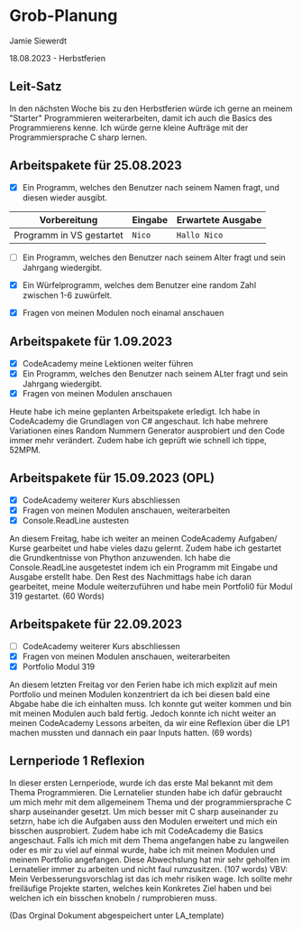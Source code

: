 # Grob-Planung

Jamie Siewerdt

18.08.2023 - Herbstferien

## Leit-Satz


In den nächsten Woche bis zu den Herbstferien würde ich gerne an meinem "Starter" Programmieren weiterarbeiten, damit ich auch die Basics des Programmierens kenne. 
Ich würde gerne kleine Aufträge mit der Programmiersprache C sharp lernen. 

## Arbeitspakete für 25.08.2023


- [x] Ein Programm, welches den Benutzer nach seinem Namen fragt, und diesen wieder ausgibt.

| Vorbereitung             | Eingabe | Erwartete Ausgabe |
| ------------------------ | ------- | ----------------- |
| Programm in VS gestartet | `Nico`  | `Hallo Nico`      |

- [ ] Ein Programm, welches den Benutzer nach seinem Alter fragt und sein Jahrgang wiedergibt. 
- [x] Ein Würfelprogramm, welches dem Benutzer eine random Zahl zwischen 1-6 zuwürfelt.
- [x] Fragen von meinen Modulen noch einamal anschauen


## Arbeitspakete für 1.09.2023

- [x] CodeAcademy meine Lektionen weiter führen
- [x] Ein Programm, welches den Benutzer nach seinem ALter fragt und sein Jahrgang wiedergibt.
- [x] Fragen von meinen Modulen anschauen

Heute habe ich meine geplanten Arbeitspakete erledigt. Ich habe in CodeAcademy die Grundlagen von C# angeschaut. Ich habe mehrere Variationen eines Random Nummern Generator ausprobiert und den Code immer mehr verändert. Zudem habe ich geprüft wie schnell ich tippe, 52MPM. 

## Arbeitspakete für 15.09.2023 (OPL) 

- [x] CodeAcademy weiterer Kurs abschliessen
- [x] Fragen von meinen Modulen anschauen, weiterarbeiten
- [x] Console.ReadLine austesten

An diesem Freitag, habe ich weiter an meinen CodeAcademy Aufgaben/ Kurse gearbeitet und habe vieles dazu gelernt. Zudem habe ich gestartet die Grundkentnisse von Phython anzuwenden. Ich habe die Console.ReadLine ausgetestet indem ich ein Programm mit Eingabe und Ausgabe erstellt habe. Den Rest des Nachmittags habe ich daran gearbeitet, meine Module weiterzuführen und habe mein Portfoli0 für Modul 319 gestartet. (60 Words)  

## Arbeitspakete für 22.09.2023 

- [ ] CodeAcademy weiterer Kurs abschliessen
- [x] Fragen von meinen Modulen anschauen, weiterarbeiten
- [x] Portfolio Modul 319

An diesem letzten Freitag vor den Ferien habe ich mich explizit auf mein Portfolio und meinen Modulen konzentriert da ich bei diesen bald eine Abgabe habe die ich einhalten muss. Ich konnte gut weiter kommen und bin mit meinen Modulen auch bald fertig. Jedoch konnte ich nicht weiter an meinen CodeAcademy Lessons arbeiten, da wir eine Reflexion über die LP1 machen mussten und dannach ein paar Inputs hatten. (69 words)

## Lernperiode 1 Reflexion

In dieser ersten Lernperiode, wurde ich das erste Mal bekannt mit dem Thema Programmieren. Die Lernatelier stunden habe ich dafür gebraucht um mich mehr mit dem allgemeinem Thema und der programmiersprache C sharp auseinander gesetzt. Um mich besser mit C sharp auseinander zu setzrn, habe ich die Aufgaben auss den Modulen erweitert und mich ein bisschen ausprobiert. Zudem habe ich mit CodeAcademy die Basics angeschaut. Falls ich mich mit dem Thema angefangen habe zu langweilen oder es mir zu viel auf einmal wurde, habe ich mit meinen Modulen und meinem Portfolio angefangen. Diese Abwechslung hat mir sehr geholfen im Lernatelier immer zu arbeiten und nicht faul rumzusitzen. 
(107 words) 
VBV: Mein Verbesserungsvorschlag ist das ich mehr risiken wage. Ich sollte mehr freiläufige Projekte starten, welches kein Konkretes Ziel haben und bei welchen ich ein bisschen knobeln / rumprobieren muss. 

(Das Orginal Dokument abgespeichert unter LA_template) 
